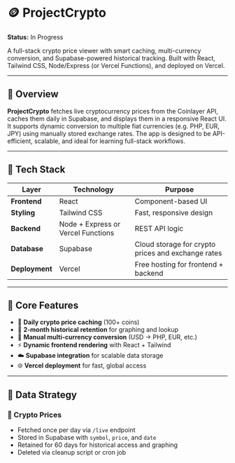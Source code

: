 # 🪙 ProjectCrypto
**Status:** In Progress

A full-stack crypto price viewer with smart caching, multi-currency conversion, and Supabase-powered historical tracking. Built with React, Tailwind CSS, Node/Express (or Vercel Functions), and deployed on Vercel.

---

## 🚀 Overview

**ProjectCrypto** fetches live cryptocurrency prices from the Coinlayer API, caches them daily in Supabase, and displays them in a responsive React UI. It supports dynamic conversion to multiple fiat currencies (e.g. PHP, EUR, JPY) using manually stored exchange rates. The app is designed to be API-efficient, scalable, and ideal for learning full-stack workflows.

---

## 🧱 Tech Stack

| Layer        | Technology        | Purpose |
|--------------|-------------------|---------|
| **Frontend** | React             | Component-based UI |
| **Styling**  | Tailwind CSS      | Fast, responsive design |
| **Backend**  | Node + Express or Vercel Functions | REST API logic |
| **Database** | Supabase          | Cloud storage for crypto prices and exchange rates |
| **Deployment** | Vercel          | Free hosting for frontend + backend |

---

## 🧠 Core Features

- 🔄 **Daily crypto price caching** (100+ coins)
- 📅 **2-month historical retention** for graphing and lookup
- 💱 **Manual multi-currency conversion** (USD → PHP, EUR, etc.)
- ⚡ **Dynamic frontend rendering** with React + Tailwind
- ☁️ **Supabase integration** for scalable data storage
- 🌐 **Vercel deployment** for fast, global access

---

## 🧩 Data Strategy

### 🔹 Crypto Prices
- Fetched once per day via `/live` endpoint
- Stored in Supabase with `symbol`, `price`, and `date`
- Retained for 60 days for historical access and graphing
- Deleted via cleanup script or cron job
